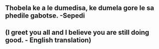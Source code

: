 ## Thobela ke a le dumedisa, ke dumela gore le sa phedile gabotse. -Sepedi
## (I greet you all and I believe you are still doing good. - English translation)
